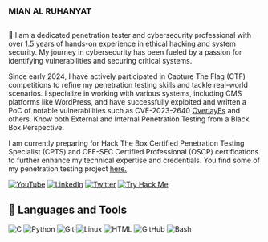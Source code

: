<!-- Sci-Fi Live Hacking Image -->

### MIAN AL RUHANYAT


##
👋 I am a dedicated penetration tester and cybersecurity professional with over 1.5 years of hands-on experience in ethical hacking and system security. My journey in cybersecurity has been fueled by a passion for identifying vulnerabilities and securing critical systems.

Since early 2024, I have actively participated in Capture The Flag (CTF) competitions to refine my penetration testing skills and tackle real-world scenarios. I specialize in working with various systems, including CMS platforms like WordPress, and have successfully exploited and written a PoC of notable vulnerabilities such as CVE-2023-2640 [OverlayFs](https://github.com/Ruhanyat-994/Pentest-Vault/blob/master/TryHackMe-Easy/OverlayFS/ctf-OverlayFS%20-%20CVE-2021-3493.md) and others. Know both External and Internal Penetration Testing from a Black Box Perspective.

I am currently preparing for Hack The Box Certified Penetration Testing Specialist (CPTS) and OFF-SEC Certified Professional (OSCP) certifications to further enhance my technical expertise and credentials. You find some of my penetration testing project [here.](https://github.com/Ruhanyat-994/myCTF/tree/master/TryHackMe-Easy)

[![YouTube](https://img.shields.io/badge/YouTube-Mian%20Al%20Ruhanyat-red?style=flat-square&logo=youtube)](https://www.youtube.com/@mian_al_ruhanyat) [![LinkedIn](https://img.shields.io/badge/LinkedIn-Mian%20Al%20Ruhanyat-%230077B5?style=flat-square&logo=linkedin)](https://www.linkedin.com/in/mian-al-ruhanyat-%F0%9F%87%B5%F0%9F%87%B8-833127247/)  [![Twitter](https://img.shields.io/badge/Twitter-M_Ruhanyat-%231DA1F2?style=flat-square&logo=twitter)](https://twitter.com/M_Ruhanyat) [![Try Hack Me](https://img.shields.io/badge/TryHackMe-M_Ruhanyat-%23FF4C20?style=flat-square&logo=tryhackme
)](https://tryhackme.com/r/p/M.Ruhanyat)

## 🧰 Languages and Tools

![C](https://img.shields.io/badge/C-%2300599C?style=flat-square&logo=C&logoColor=white) ![Python](https://img.shields.io/badge/Python-%233776AB?style=flat-square&logo=Python&logoColor=white) ![Git](https://img.shields.io/badge/Git-%23F05032?style=flat-square&logo=Git&logoColor=white) ![Linux](https://img.shields.io/badge/Linux-%23FCC624?style=flat-square&logo=Linux&logoColor=black) ![HTML](https://img.shields.io/badge/HTML-%23E34F26?style=flat-square&logo=HTML5&logoColor=white) ![GitHub](https://img.shields.io/badge/GitHub-%23121011?style=flat-square&logo=GitHub&logoColor=white)  ![Bash](https://img.shields.io/badge/Bash-%234EAA25?style=flat-square&logo=GNU%20Bash&logoColor=white)


